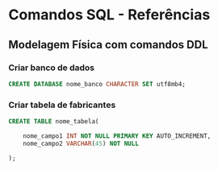 # Comandos SQL - Referências

## Modelagem Física com comandos DDL

### Criar banco de dados

```SQL
CREATE DATABASE nome_banco CHARACTER SET utf8mb4;
```

### Criar tabela de fabricantes

```SQL
CREATE TABLE nome_tabela(

    nome_campo1 INT NOT NULL PRIMARY KEY AUTO_INCREMENT,
    nome_campo2 VARCHAR(45) NOT NULL

);
```
